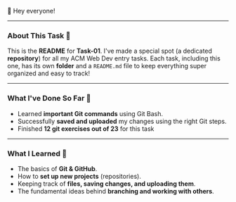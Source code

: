 👋 Hey everyone!

---

### About This Task 🚀

This is the **README** for **Task-01**. I've made a special spot (a dedicated **repository**) for all my ACM Web Dev entry tasks. Each task, including this one, has its own **folder** and a `README.md` file to keep everything super organized and easy to track!

---

### What I've Done So Far 🎉

* Learned **important Git commands** using Git Bash.
* Successfully **saved and uploaded** my changes using the right Git steps.
* Finished **12 git exercises out of 23** for this task 


---

### What I Learned 🧠

* The basics of **Git & GitHub**.
* How to **set up new projects** (repositories).
* Keeping track of **files, saving changes, and uploading them**.
* The fundamental ideas behind **branching and working with others**.


